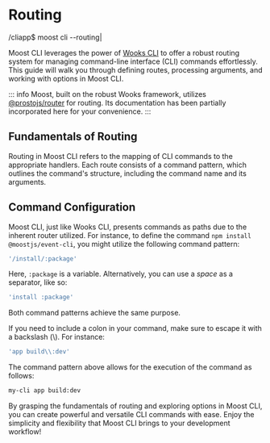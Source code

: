 # Routing


<span class="cli-header"><span class="cli-path">/cliapp</span><span class="cli-invite">$</span> moost cli --routing<span class="cli-blink">|</span></span>

Moost CLI leverages the power of [Wooks CLI](https://wooks.moost.org/cliapp/introduction.html) to offer a robust routing system for managing command-line interface (CLI) commands effortlessly. This guide will walk you through defining routes, processing arguments, and working with options in Moost CLI.

::: info
Moost, built on the robust Wooks framework, utilizes [@prostojs/router](https://github.com/prostojs/router) for routing. Its documentation has been partially incorporated here for your convenience.
:::

## Fundamentals of Routing

Routing in Moost CLI refers to the mapping of CLI commands to the appropriate handlers. Each route consists of a command pattern, which outlines the command's structure, including the command name and its arguments.

## Command Configuration

Moost CLI, just like Wooks CLI, presents commands as paths due to the inherent router utilized. For instance, to define the command `npm install @moostjs/event-cli`, you might utilize the following command pattern:

```js
'/install/:package'
```

Here, `:package` is a variable. Alternatively, you can use a _space_ as a separator, like so:

```js
'install :package'
```

Both command patterns achieve the same purpose.

If you need to include a colon in your command, make sure to escape it with a backslash (\\). For instance:

```js
'app build\\:dev'
```

The command pattern above allows for the execution of the command as follows:

```bash
my-cli app build:dev
```

By grasping the fundamentals of routing and exploring options in Moost CLI, you can create powerful and versatile CLI commands with ease. Enjoy the simplicity and flexibility that Moost CLI brings to your development workflow!